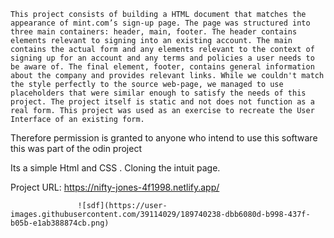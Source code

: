     This project consists of building a HTML document that matches the appearance of mint.com’s sign-up page. The page was structured into three main containers: header, main, footer. The header contains elements relevant to signing into an existing account. The main contains the actual form and any elements relevant to the context of signing up for an account and any terms and policies a user needs to be aware of. The final element, footer, contains general information about the company and provides relevant links. While we couldn't match the style perfectly to the source web-page, we managed to use placeholders that were similar enough to satisfy the needs of this project. The project itself is static and not does not function as a real form. This project was used as an exercise to recreate the User Interface of an existing form.

Therefore permission is granted to anyone who intend to use this software 
this was part of the odin project

Its a simple Html and CSS . Cloning  the intuit page.

Project URL: https://nifty-jones-4f1998.netlify.app/


                   ![sdf](https://user-images.githubusercontent.com/39114029/189740238-dbb6080d-b998-437f-b05b-e1ab388874cb.png)
